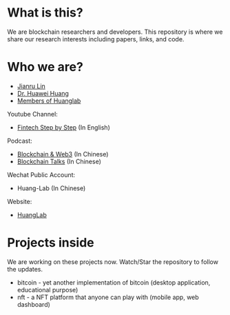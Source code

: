 # What is this?

We are blockchain researchers and developers. This repository is where we share our research interests including papers, links, and code.

# Who we are?

-   [Jianru Lin](https://www.linkedin.com/in/jianrulin/)
-   [Dr. Huawei Huang](https://www.researchgate.net/profile/Huawei-Huang-4)
-   [Members of Huanglab](http://xintelligence.pro/lab-member)

Youtube Channel:

-   [Fintech Step by Step](https://www.youtube.com/channel/UCV8XTuIZCsOwN08x1t_shFg) (In English)

Podcast:

-   [Blockchain & Web3](https://www.xiaoyuzhoufm.com/podcast/624af37bd01d114df44b14c3) (In Chinese)
-   [Blockchain Talks](https://www.ximalaya.com/album/56140880?source=m_jump) (In Chinese)

Wechat Public Account:

-   Huang-Lab (In Chinese)

Website:

-   [HuangLab](http://xintelligence.pro/lab-member)

# Projects inside

We are working on these projects now. Watch/Star the repository to follow the updates.

-   bitcoin - yet another implementation of bitcoin (desktop application, educational purpose)
-   nft - a NFT platform that anyone can play with (mobile app, web dashboard)
